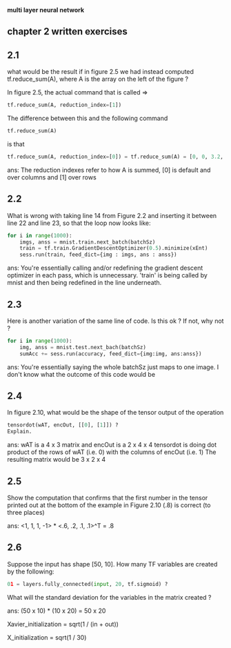 **multi layer neural network**

chapter 2 written exercises
---------------------------

2.1
--- 
 what would be the result if in figure 2.5 we had instead computed tf.reduce_sum(A), where 
         A is the array on the left of the figure ?
         
  In figure 2.5, the actual command that is called =>
         
 ```python
 tf.reduce_sum(A, reduction_index=[1])
 ```
 
 The difference between this and the following command
  ```python
 tf.reduce_sum(A)
 ```  
is that 
  ```python
 tf.reduce_sum(A, reduction_index=[0]) = tf.reduce_sum(A) = [0, 0, 3.2, 0, .9] 
 ```
 
 ans: The reduction indexes refer to how A is summed, [0] is default and over columns and [1] over
 rows
 
2.2 
---
What is wrong with taking line 14 from Figure 2.2 and inserting it between line 22 and line 23,
        so that the loop now looks like:
        
```python
for i in range(1000):
    imgs, anss = mnist.train.next_batch(batchSz)
    train = tf.train.GradientDescentOptimizer(0.5).minimize(xEnt)
    sess.run(train, feed_dict={img : imgs, ans : anss})

```

ans: You're essentially calling and/or redefining the gradient descent optimizer in each pass, which is 
     unnecessary. 'train' is being called by mnist and then being redefined in the line underneath.
     

2.3
---
Here is another variation of the same line of code. Is this ok ? If not, why not ?

```python
for i in range(1000):
    img, anss = mnist.test.next_bach(batchSz)
    sumAcc += sess.run(accuracy, feed_dict={img:img, ans:anss})

```

ans: You're essentially saying the whole batchSz just maps to one image. I don't know what the outcome 
     of this code would be
     
     
2.4
---
In figure 2.10, what would be the shape of the tensor output of the operation
```python
tensordot(wAT, encOut, [[0], [1]]) ?
Explain.

```

ans: wAT is a 4 x 3 matrix and encOut is a 2 x 4 x 4
     tensordot is doing dot product of the rows of wAT (i.e. 0) with the columns of encOut (i.e. 1)
     The resulting matrix would be 3 x 2 x 4
     
2.5
---
Show the computation that confirms that the first number in the tensor printed out at the bottom of 
the example in Figure 2.10 (.8) is correct (to three places)

ans: <1, 1, 1, -1> * <.6, .2, .1, .1>^T = .8 

2.6
---
Suppose the input has shape [50, 10]. How many TF variables are created by the following:
```python
01 = layers.fully_connected(input, 20, tf.sigmoid) ?
```
What will the standard deviation for the variables in the matrix created ?

ans: (50 x 10) * (10 x 20) = 50 x 20
       
Xavier_initialization = sqrt(1 / (in + out))

X_initialization = sqrt(1 / 30) 
